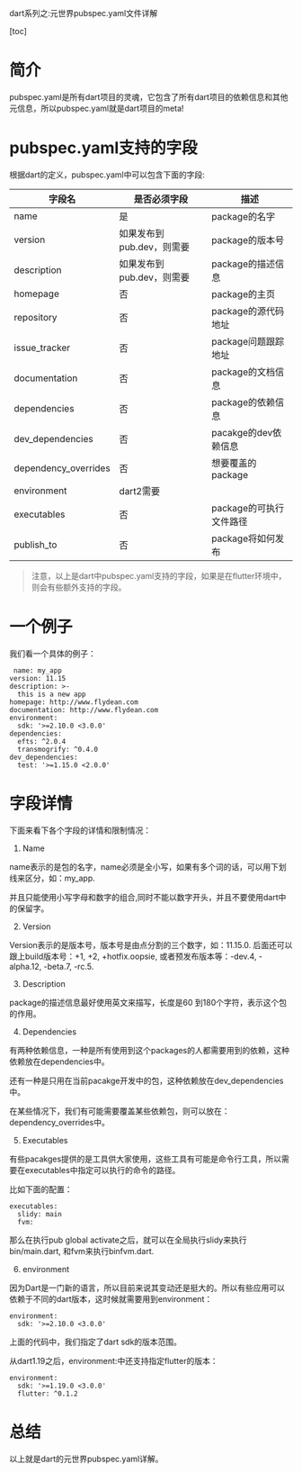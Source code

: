 dart系列之:元世界pubspec.yaml文件详解

[toc]

# 简介

pubspec.yaml是所有dart项目的灵魂，它包含了所有dart项目的依赖信息和其他元信息，所以pubspec.yaml就是dart项目的meta!

# pubspec.yaml支持的字段

根据dart的定义，pubspec.yaml中可以包含下面的字段:


字段名 | 是否必须字段 | 描述
---------|----------|---------
 name | 是 | package的名字
 version | 如果发布到pub.dev，则需要 | package的版本号
 description | 如果发布到pub.dev，则需要  | package的描述信息
 homepage | 否 | package的主页
 repository | 否 | package的源代码地址
 issue_tracker | 否 | package问题跟踪地址
 documentation | 否 | package的文档信息
 dependencies | 否 | package的依赖信息
 dev_dependencies | 否 | pacakge的dev依赖信息
 dependency_overrides | 否 | 想要覆盖的package
 environment | dart2需要 | 
 executables | 否 | package的可执行文件路径
 publish_to | 否 | package将如何发布

 > 注意，以上是dart中pubspec.yaml支持的字段，如果是在flutter环境中，则会有些额外支持的字段。

 # 一个例子

 我们看一个具体的例子：

```
 name: my_app
version: 11.15
description: >-
  this is a new app
homepage: http://www.flydean.com
documentation: http://www.flydean.com
environment:
  sdk: '>=2.10.0 <3.0.0'
dependencies:
  efts: ^2.0.4
  transmogrify: ^0.4.0
dev_dependencies:
  test: '>=1.15.0 <2.0.0'

```

# 字段详情

下面来看下各个字段的详情和限制情况：

1. Name

name表示的是包的名字，name必须是全小写，如果有多个词的话，可以用下划线来区分，如：my_app.

并且只能使用小写字母和数字的组合,同时不能以数字开头，并且不要使用dart中的保留字。

2. Version

Version表示的是版本号，版本号是由点分割的三个数字，如：11.15.0. 后面还可以跟上build版本号：+1, +2, +hotfix.oopsie, 或者预发布版本等：-dev.4, -alpha.12, -beta.7, -rc.5.

3. Description

package的描述信息最好使用英文来描写，长度是60 到180个字符，表示这个包的作用。

4. Dependencies

有两种依赖信息，一种是所有使用到这个packages的人都需要用到的依赖，这种依赖放在dependencies中。

还有一种是只用在当前pacakge开发中的包，这种依赖放在dev_dependencies中。

在某些情况下，我们有可能需要覆盖某些依赖包，则可以放在：dependency_overrides中。

5. Executables

有些pacakges提供的是工具供大家使用，这些工具有可能是命令行工具，所以需要在executables中指定可以执行的命令的路径。

比如下面的配置：

```
executables:
  slidy: main
  fvm:
```

那么在执行pub global activate之后，就可以在全局执行slidy来执行bin/main.dart, 和fvm来执行binfvm.dart.

6. environment

因为Dart是一门新的语言，所以目前来说其变动还是挺大的。所以有些应用可以依赖于不同的dart版本，这时候就需要用到environment：

```
environment:
  sdk: '>=2.10.0 <3.0.0'
```

上面的代码中，我们指定了dart sdk的版本范围。

从dart1.19之后，environment:中还支持指定flutter的版本：

```
environment:
  sdk: '>=1.19.0 <3.0.0'
  flutter: ^0.1.2
```

# 总结

以上就是dart的元世界pubspec.yaml详解。





